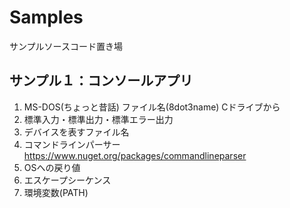 # Samples
サンプルソースコード置き場
## サンプル１：コンソールアプリ
1. MS-DOS(ちょっと昔話)
    ファイル名(8dot3name)
    Cドライブから
3. 標準入力・標準出力・標準エラー出力
4. デバイスを表すファイル名
5. コマンドラインパーサー
    https://www.nuget.org/packages/commandlineparser
6. OSへの戻り値
7. エスケープシーケンス
8. 環境変数(PATH)
